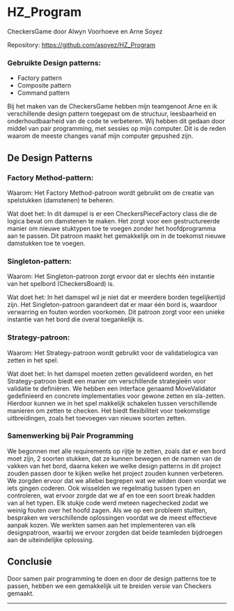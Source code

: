 # HZ_Program
CheckersGame door Alwyn Voorhoeve en Arne Soyez

Repository: https://github.com/asoyez/HZ_Program

### Gebruikte Design patterns: 
- Factory pattern
- Composite pattern
- Command pattern

Bij het maken van de CheckersGame hebben mijn teamgenoot Arne en ik verschillende design pattern toegepast om de structuur, leesbaarheid en onderhoudbaarheid van de code te verbeteren. Wij hebben dit gedaan door middel van pair programming, met sessies op mijn computer. Dit is de reden waarom de meeste changes vanaf mijn computer gepushed zijn. 

## De Design Patterns


### Factory Method-pattern:

Waarom: Het Factory Method-patroon wordt gebruikt om de creatie van spelstukken (damstenen) te beheren.

Wat doet het: In dit damspel is er een CheckersPieceFactory class die de logica bevat om damstenen te maken. Het zorgt voor een gestructureerde manier om nieuwe stuktypen toe te voegen zonder het hoofdprogramma aan te passen. Dit patroon maakt het gemakkelijk om in de toekomst nieuwe damstukken toe te voegen.


### Singleton-pattern:

Waarom: Het Singleton-patroon zorgt ervoor dat er slechts één instantie van het spelbord (CheckersBoard) is.

Wat doet het: In het damspel wil je niet dat er meerdere borden tegelijkertijd zijn. Het Singleton-patroon garandeert dat er maar één bord is, waardoor verwarring en fouten worden voorkomen. Dit patroon zorgt voor een unieke instantie van het bord die overal toegankelijk is.


### Strategy-patroon:

Waarom: Het Strategy-patroon wordt gebruikt voor de validatielogica van zetten in het spel.

Wat doet het: In het damspel moeten zetten gevalideerd worden, en het Strategy-patroon biedt een manier om verschillende strategieën voor validatie te definiëren. We hebben een interface genaamd MoveValidator gedefinieerd en concrete implementaties voor gewone zetten en sla-zetten. Hierdoor kunnen we in het spel makkelijk schakelen tussen verschillende manieren om zetten te checken. Het biedt flexibiliteit voor toekomstige uitbreidingen, zoals het toevoegen van nieuwe soorten zetten. 


### Samenwerking bij Pair Programming

We begonnen met alle requirements op rijtje te zetten, zoals dat er een bord moet zijn, 2 soorten stukken, dat ze kunnen bewegen en de namen van de vakken van het bord, daarna keken we welke design patterns in dit project zouden passen door te kijken welke het project zouden kunnen verbeteren. We zorgden ervoor dat we allebei begrepen wat we wilden doen voordat we iets gingen coderen. Ook wisselden we regelmatig tussen typen en controleren, wat ervoor zorgde dat we af en toe een soort break hadden van al het typen. Elk stukje code werd meteen nagechecked zodat we weinig fouten over het hoofd zagen.
Als we op een probleem stuitten, bespraken we verschillende oplossingen voordat we de meest effectieve aanpak kozen. We werkten samen aan het implementeren van elk designpatroon, waarbij we ervoor zorgden dat beide teamleden bijdroegen aan de uiteindelijke oplossing.

## Conclusie

Door samen pair programming te doen en door de design patterns toe te passen, hebben we een gemakkelijk uit te breiden versie van Checkers gemaakt.


---

